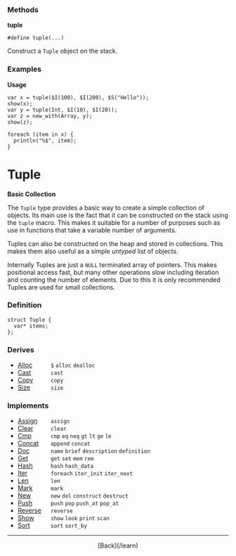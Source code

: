   <div class="row">
  <div class="col-xs-6 col-md-6">

### Methods

__tuple__

    #define tuple(...)

Construct a `Tuple` object on the stack.

### Examples

__Usage__

    var x = tuple($I(100), $I(200), $S("Hello"));
    show(x);
    var y = tuple(Int, $I(10), $I(20));
    var z = new_with(Array, y);
    show(z);
    
    foreach (item in x) {
      println("%$", item);
    }
    



  </div>
  <div class="col-xs-6 col-md-6">

# Tuple
__Basic Collection__

The `Tuple` type provides a basic way to create a simple collection of objects. Its main use is the fact that it can be constructed on the stack using the `tuple` macro. This makes it suitable for a number of purposes such as use in functions that take a variable number of arguments.

Tuples can also be constructed on the heap and stored in collections. This makes them also useful as a simple _untyped_ list of objects.

Internally Tuples are just a `NULL` terminated array of pointers. This makes positional access fast, but many other operations slow including iteration and counting the number of elements. Due to this it is only recommended Tuples are used for small collections. 

### Definition

    struct Tuple {
      var* items;
    };
    

### Derives

* <span style="width:75px; float:left;">[Alloc](/learn/alloc)</span>`$` `alloc` `dealloc` 
* <span style="width:75px; float:left;">[Cast](/learn/cast)</span>`cast` 
* <span style="width:75px; float:left;">[Copy](/learn/copy)</span>`copy` 
* <span style="width:75px; float:left;">[Size](/learn/size)</span>`size` 
### Implements

* <span style="width:75px; float:left;">[Assign](/learn/assign)</span>`assign` 
* <span style="width:75px; float:left;">[Clear](/learn/clear)</span>`clear` 
* <span style="width:75px; float:left;">[Cmp](/learn/cmp)</span>`cmp` `eq` `neq` `gt` `lt` `ge` `le` 
* <span style="width:75px; float:left;">[Concat](/learn/concat)</span>`append` `concat` 
* <span style="width:75px; float:left;">[Doc](/learn/doc)</span>`name` `brief` `description` `definition` 
* <span style="width:75px; float:left;">[Get](/learn/get)</span>`get` `set` `mem` `rem` 
* <span style="width:75px; float:left;">[Hash](/learn/hash)</span>`hash` `hash_data` 
* <span style="width:75px; float:left;">[Iter](/learn/iter)</span>`foreach` `iter_init` `iter_next` 
* <span style="width:75px; float:left;">[Len](/learn/len)</span>`len` 
* <span style="width:75px; float:left;">[Mark](/learn/mark)</span>`mark` 
* <span style="width:75px; float:left;">[New](/learn/new)</span>`new` `del` `construct` `destruct` 
* <span style="width:75px; float:left;">[Push](/learn/push)</span>`push` `pop` `push_at` `pop_at` 
* <span style="width:75px; float:left;">[Reverse](/learn/reverse)</span>`reverse` 
* <span style="width:75px; float:left;">[Show](/learn/show)</span>`show` `look` `print` `scan` 
* <span style="width:75px; float:left;">[Sort](/learn/sort)</span>`sort` `sort_by` 

* * *

  <p style="text-align:center;">
[Back](/learn)
  </p>

  </div>
  </div>
